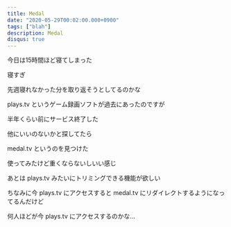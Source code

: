```yaml
---
title: Medal
date: "2020-05-29T00:02:00.000+0900"
tags: ["blah"]
description: Medal
disqus: true
---
```


今日は15時間ほど寝てしまった

寝すぎ

先週寝れなかった分を取り返そうとしてるのかな

plays.tv というゲーム録画ソフトが過去にあったのですが

半年くらい前にサービス終了した

他にいいのないかと探してたら

medal.tv というのを見つけた

使ってみたけど重くならないしいい感じ

あとは plays.tv みたいにトリミングできる機能が欲しい

ちなみに今 plays.tv にアクセスすると medal.tv にリダイレクトするようになってるんだけど

何人ほどが今 plays.tv にアクセスするのかな…
